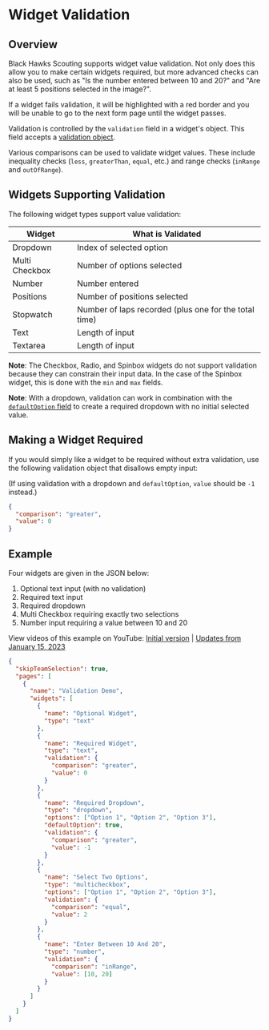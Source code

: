 # Widget Validation

## Overview

Black Hawks Scouting supports widget value validation. Not only does this allow you to make certain widgets required, but more advanced checks can also be used, such as "Is the number entered between 10 and 20?" and "Are at least 5 positions selected in the image?".

If a widget fails validation, it will be highlighted with a red border and you will be unable to go to the next form page until the widget passes.

Validation is controlled by the `validation` field in a widget's object. This field accepts a [validation object](config.md#validation-object).

Various comparisons can be used to validate widget values. These include inequality checks (`less`, `greaterThan`, `equal`, etc.) and range checks (`inRange` and `outOfRange`).

## Widgets Supporting Validation

The following widget types support value validation:

| Widget | What is Validated |
| --- | --- |
| Dropdown | Index of selected option |
| Multi Checkbox | Number of options selected |
| Number | Number entered |
| Positions | Number of positions selected |
| Stopwatch | Number of laps recorded (plus one for the total time) |
| Text | Length of input |
| Textarea | Length of input |

**Note**: The Checkbox, Radio, and Spinbox widgets do not support validation because they can constrain their input data. In the case of the Spinbox widget, this is done with the `min` and `max` fields.

**Note**: With a dropdown, validation can work in combination with the [`defaultOption` field](config.md#dropdown) to create a required dropdown with no initial selected value.

## Making a Widget Required

If you would simply like a widget to be required without extra validation, use the following validation object that disallows empty input:

(If using validation with a dropdown and `defaultOption`, `value` should be `-1` instead.)

```json
{
  "comparison": "greater",
  "value": 0
}
```

## Example

Four widgets are given in the JSON below:

1. Optional text input (with no validation)
2. Required text input
3. Required dropdown
4. Multi Checkbox requiring exactly two selections
5. Number input requiring a value between 10 and 20

View videos of this example on YouTube: [Initial version](https://youtu.be/vYKmJzZvk8Y) | [Updates from January 15, 2023](https://youtu.be/_mlcaQgQJNQ)

```json
{
  "skipTeamSelection": true,
  "pages": [
    {
      "name": "Validation Demo",
      "widgets": [
        {
          "name": "Optional Widget",
          "type": "text"
        },
        {
          "name": "Required Widget",
          "type": "text",
          "validation": {
            "comparison": "greater",
            "value": 0
          }
        },
        {
          "name": "Required Dropdown",
          "type": "dropdown",
          "options": ["Option 1", "Option 2", "Option 3"],
          "defaultOption": true,
          "validation": {
            "comparison": "greater",
            "value": -1
          }
        },
        {
          "name": "Select Two Options",
          "type": "multicheckbox",
          "options": ["Option 1", "Option 2", "Option 3"],
          "validation": {
            "comparison": "equal",
            "value": 2
          }
        },
        {
          "name": "Enter Between 10 And 20",
          "type": "number",
          "validation": {
            "comparison": "inRange",
            "value": [10, 20]
          }
        }
      ]
    }
  ]
}
```
